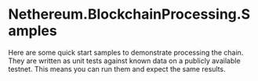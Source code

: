 ﻿# Nethereum.BlockchainProcessing.Samples

Here are some quick start samples to demonstrate processing the chain.
They are written as unit tests against known data on a publicly available testnet.
This means you can run them and expect the same results.

